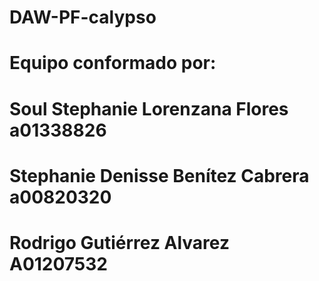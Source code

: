 # DAW-PF-calypso
# Equipo conformado por:

# Soul Stephanie Lorenzana Flores a01338826 
# Stephanie Denisse Benítez Cabrera a00820320 
# Rodrigo Gutiérrez Alvarez A01207532
